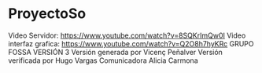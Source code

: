 # ProyectoSo
Video Servidor: https://www.youtube.com/watch?v=8SQKrImQw0I
Video interfaz grafica: https://www.youtube.com/watch?v=Q2O8h7hyKRc
GRUPO FOSSA VERSIÓN 3
Versión generada por Vicenç Peñalver
Versión verificada por Hugo Vargas
Comunicadora Alicia Carmona
